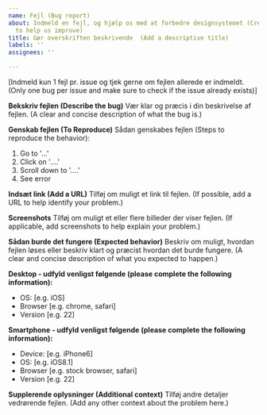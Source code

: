 ```yaml
---
name: Fejl (Bug report)
about: Indmeld en fejl, og hjælp os med at forbedre designsystemet (Create a report
  to help us improve)
title: Gør overskriften beskrivende  (Add a descriptive title)
labels: ''
assignees: ''

---
```


[Indmeld kun 1 fejl pr. issue og tjek gerne om fejlen allerede er indmeldt. (Only one bug per issue and make sure to check if the issue already exists)]

**Bekskriv fejlen (Describe the bug)**
Vær klar og præcis i din beskrivelse af fejlen. (A clear and concise description of what the bug is.)

**Genskab fejlen (To Reproduce)**
Sådan genskabes fejlen (Steps to reproduce the behavior):
1. Go to '...'
2. Click on '....'
3. Scroll down to '....'
4. See error

**Indsæt link (Add a URL)**
Tilføj om muligt et link til fejlen. (If possible, add a URL to help identify your problem.)

**Screenshots**
Tilføj om muligt et eller flere billeder der viser fejlen. (If applicable, add screenshots to help explain your problem.)

**Sådan burde det fungere (Expected behavior)**
Beskriv om muligt, hvordan fejlen løses eller beskriv klart og præcist hvordan det burde fungere. (A clear and concise description of what you expected to happen.)

**Desktop - udfyld venligst følgende (please complete the following information):**
 - OS: [e.g. iOS]
 - Browser [e.g. chrome, safari]
 - Version [e.g. 22]

**Smartphone - udfyld venligst følgende (please complete the following information):**
 - Device: [e.g. iPhone6]
 - OS: [e.g. iOS8.1]
 - Browser [e.g. stock browser, safari]
 - Version [e.g. 22]

**Supplerende oplysninger (Additional context)**
Tilføj andre detaljer vedrørende fejlen.  (Add any other context about the problem here.)
